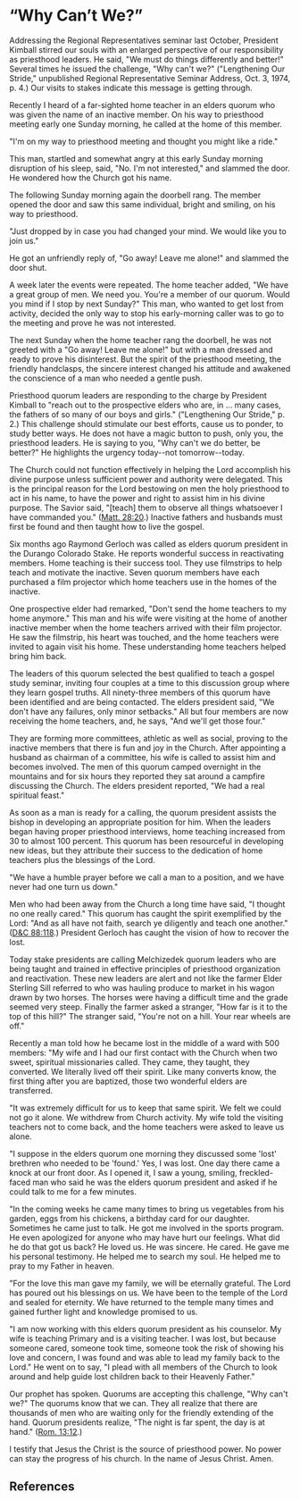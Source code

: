 # “Why Can’t We?”

Addressing the Regional Representatives seminar last October, President
Kimball stirred our souls with an enlarged perspective of our responsibility
as priesthood leaders. He said, "We must do things differently and better!"
Several times he issued the challenge, "Why can't we?" ("Lengthening Our
Stride," unpublished Regional Representative Seminar Address, Oct. 3, 1974, p.
4.) Our visits to stakes indicate this message is getting through.

Recently I heard of a far-sighted home teacher in an elders quorum who was
given the name of an inactive member. On his way to priesthood meeting early
one Sunday morning, he called at the home of this member.

"I'm on my way to priesthood meeting and thought you might like a ride."

This man, startled and somewhat angry at this early Sunday morning disruption
of his sleep, said, "No. I'm not interested," and slammed the door. He
wondered how the Church got his name.

The following Sunday morning again the doorbell rang. The member opened the
door and saw this same individual, bright and smiling, on his way to
priesthood.

"Just dropped by in case you had changed your mind. We would like you to join
us."

He got an unfriendly reply of, "Go away! Leave me alone!" and slammed the door
shut.

A week later the events were repeated. The home teacher added, "We have a
great group of men. We need you. You're a member of our quorum. Would you mind
if I stop by next Sunday?" This man, who wanted to get lost from activity,
decided the only way to stop his early-morning caller was to go to the meeting
and prove he was not interested.

The next Sunday when the home teacher rang the doorbell, he was not greeted
with a "Go away! Leave me alone!" but with a man dressed and ready to prove
his disinterest. But the spirit of the priesthood meeting, the friendly
handclasps, the sincere interest changed his attitude and awakened the
conscience of a man who needed a gentle push.

Priesthood quorum leaders are responding to the charge by President Kimball to
"reach out to the prospective elders who are, in ... many cases, the fathers of
so many of our boys and girls." ("Lengthening Our Stride," p. 2.) This
challenge should stimulate our best efforts, cause us to ponder, to study
better ways. He does not have a magic button to push, only you, the priesthood
leaders. He is saying to you, "Why can't we do better, be better?" He
highlights the urgency today--not tomorrow--today.

The Church could not function effectively in helping the Lord accomplish his
divine purpose unless sufficient power and authority were delegated. This is
the principal reason for the Lord bestowing on men the holy priesthood to act
in his name, to have the power and right to assist him in his divine purpose.
The Savior said, "[teach] them to observe all things whatsoever I have
commanded you." ([Matt. 28:20](/scriptures/nt/matt/28.20?lang=eng#19).)
Inactive fathers and husbands must first be found and then taught how to live
the gospel.

Six months ago Raymond Gerloch was called as elders quorum president in the
Durango Colorado Stake. He reports wonderful success in reactivating members.
Home teaching is their success tool. They use filmstrips to help teach and
motivate the inactive. Seven quorum members have each purchased a film
projector which home teachers use in the homes of the inactive.

One prospective elder had remarked, "Don't send the home teachers to my home
anymore." This man and his wife were visiting at the home of another inactive
member when the home teachers arrived with their film projector. He saw the
filmstrip, his heart was touched, and the home teachers were invited to again
visit his home. These understanding home teachers helped bring him back.

The leaders of this quorum selected the best qualified to teach a gospel study
seminar, inviting four couples at a time to this discussion group where they
learn gospel truths. All ninety-three members of this quorum have been
identified and are being contacted. The elders president said, "We don't have
any failures, only minor setbacks." All but four members are now receiving the
home teachers, and, he says, "And we'll get those four."

They are forming more committees, athletic as well as social, proving to the
inactive members that there is fun and joy in the Church. After appointing a
husband as chairman of a committee, his wife is called to assist him and
becomes involved. The men of this quorum camped overnight in the mountains and
for six hours they reported they sat around a campfire discussing the Church.
The elders president reported, "We had a real spiritual feast."

As soon as a man is ready for a calling, the quorum president assists the
bishop in developing an appropriate position for him. When the leaders began
having proper priesthood interviews, home teaching increased from 30 to almost
100 percent. This quorum has been resourceful in developing new ideas, but
they attribute their success to the dedication of home teachers plus the
blessings of the Lord.

"We have a humble prayer before we call a man to a position, and we have never
had one turn us down."

Men who had been away from the Church a long time have said, "I thought no one
really cared." This quorum has caught the spirit exemplified by the Lord: "And
as all have not faith, search ye diligently and teach one another." ([D&amp;C
88:118](/scriptures/dc-testament/dc/88.118?lang=eng#117).) President Gerloch
has caught the vision of how to recover the lost.

Today stake presidents are calling Melchizedek quorum leaders who are being
taught and trained in effective principles of priesthood organization and
reactivation. These new leaders are alert and not like the farmer Elder
Sterling Sill referred to who was hauling produce to market in his wagon drawn
by two horses. The horses were having a difficult time and the grade seemed
very steep. Finally the farmer asked a stranger, "How far is it to the top of
this hill?" The stranger said, "You're not on a hill. Your rear wheels are
off."

Recently a man told how he became lost in the middle of a ward with 500
members: "My wife and I had our first contact with the Church when two sweet,
spiritual missionaries called. They came, they taught, they converted. We
literally lived off their spirit. Like many converts know, the first thing
after you are baptized, those two wonderful elders are transferred.

"It was extremely difficult for us to keep that same spirit. We felt we could
not go it alone. We withdrew from Church activity. My wife told the visiting
teachers not to come back, and the home teachers were asked to leave us alone.

"I suppose in the elders quorum one morning they discussed some 'lost'
brethren who needed to be 'found.' Yes, I was lost. One day there came a knock
at our front door. As I opened it, I saw a young, smiling, freckled-faced man
who said he was the elders quorum president and asked if he could talk to me
for a few minutes.

"In the coming weeks he came many times to bring us vegetables from his
garden, eggs from his chickens, a birthday card for our daughter. Sometimes he
came just to talk. He got me involved in the sports program. He even
apologized for anyone who may have hurt our feelings. What did he do that got
us back? He loved us. He was sincere. He cared. He gave me his personal
testimony. He helped me to search my soul. He helped me to pray to my Father
in heaven.

"For the love this man gave my family, we will be eternally grateful. The Lord
has poured out his blessings on us. We have been to the temple of the Lord and
sealed for eternity. We have returned to the temple many times and gained
further light and knowledge promised to us.

"I am now working with this elders quorum president as his counselor. My wife
is teaching Primary and is a visiting teacher. I was lost, but because someone
cared, someone took time, someone took the risk of showing his love and
concern, I was found and was able to lead my family back to the Lord." He went
on to say, "I plead with all members of the Church to look around and help
guide lost children back to their Heavenly Father."

Our prophet has spoken. Quorums are accepting this challenge, "Why can't we?"
The quorums know that we can. They all realize that there are thousands of men
who are waiting only for the friendly extending of the hand. Quorum presidents
realize, "The night is far spent, the day is at hand." ([Rom.
13:12](/scriptures/nt/rom/13.12?lang=eng#11).)

I testify that Jesus the Christ is the source of priesthood power. No power
can stay the progress of his church. In the name of Jesus Christ. Amen.

## References

